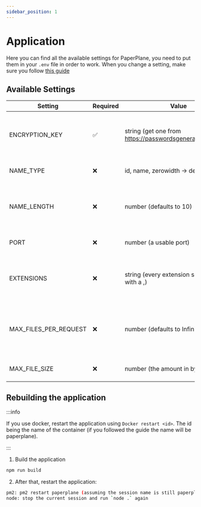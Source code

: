 ```yaml
---
sidebar_position: 1
---
```


# Application

Here you can find all the available settings for PaperPlane, you need to put them in your `.env` file in order to work. When you change a setting, make sure you follow [this guide](/docs/config/basics#rebuilding-the-application)

## Available Settings

| Setting               | Required           | Value                                                      | Description                                                       |
| --------------------- | ------------------ | ---------------------------------------------------------- | ----------------------------------------------------------------- |
| ENCRYPTION_KEY        | :white_check_mark: | string (get one from https://passwordsgenerator.net/plus/) | The encryption key used to encrypt session tokens                 |
| NAME_TYPE             | :x:                | id, name, zerowidth -> defaults to id                      | The name generation type                                          |
| NAME_LENGTH           | :x:                | number (defaults to 10)                                    | The length the name should be when it is automatically generated  |
| PORT                  | :x:                | number (a usable port)                                     | The port the server is listening to                               |
| EXTENSIONS            | :x:                | string (every extension separated with a ,)                | The file extensions that aren't allowed to be uploaded to the cdn |
| MAX_FILES_PER_REQUEST | :x:                | number (defaults to Infinity)                              | The maximum amount of files someone can upload per request        |
| MAX_FILE_SIZE         | :x:                | number (the amount in bytes)                               | The maximum file size                                             |

## Rebuilding the application

:::info

If you use docker, restart the application using `Docker restart <id>`. The id being the name of the container (if you followed the guide the name will be paperplane).

:::

1. Build the application

```bash npm2yarn
npm run build
```

2. After that, restart the application:

```bash
pm2: pm2 restart paperplane (assuming the session name is still paperplane)
node: stop the current session and run `node .` again
```
